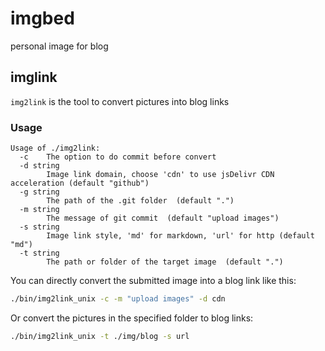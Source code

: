 # imgbed

personal image for blog

## imglink

`img2link` is the tool to convert pictures into blog links

### Usage

```text
Usage of ./img2link:
  -c    The option to do commit before convert
  -d string
        Image link domain, choose 'cdn' to use jsDelivr CDN acceleration (default "github")
  -g string
        The path of the .git folder  (default ".")
  -m string
        The message of git commit  (default "upload images")
  -s string
        Image link style, 'md' for markdown, 'url' for http (default "md")
  -t string
        The path or folder of the target image  (default ".")
```

You can directly convert the submitted image into a blog link like this:

```bash
./bin/img2link_unix -c -m "upload images" -d cdn
```

Or convert the pictures in the specified folder to blog links:

```bash
./bin/img2link_unix -t ./img/blog -s url
```
